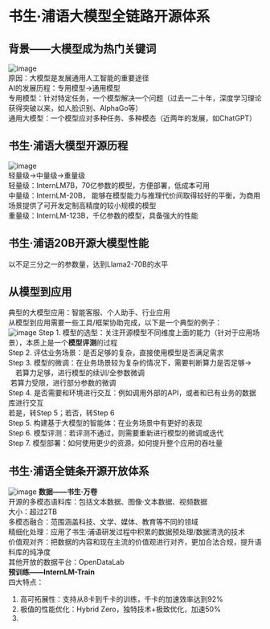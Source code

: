 # 书生·浦语大模型全链路开源体系
## 背景——大模型成为热门关键词
![image](https://github.com/Alphonsinaone/InternLM/assets/155552157/d0c14aed-96b2-4b36-aaea-196934b191d7)  
原因：大模型是发展通用人工智能的重要途径  
AI的发展历程：专用模型→通用模型  
  专用模型：针对特定任务，一个模型解决一个问题（过去一二十年，深度学习理论获得突破以来，如人脸识别、AlphaGo等）  
  通用大模型：一个模型应对多种任务、多种模态（近两年的发展，如ChatGPT）  
## 书生·浦语大模型开源历程  
![image](https://github.com/Alphonsinaone/InternLM/assets/155552157/ed753fee-a41a-42eb-ba9c-87e395cafbb4)  
轻量级→中量级→重量级  
  轻量级：InternLM7B，70亿参数的模型，方便部署，低成本可用  
  中量级：InternLM-20B， 能够在模型能力与推理代价间取得较好的平衡，为商用场景提供了可开发定制高精度的较小规模的模型  
  重量级：InternLM-123B，千亿参数的模型，具备强大的性能  
## 书生·浦语20B开源大模型性能  
以不足三分之一的参数量，达到Llama2-70B的水平  
## 从模型到应用  
典型的大模型应用：智能客服、个人助手、行业应用  
从模型到应用需要一些工具/框架协助完成，以下是一个典型的例子：  
![image](https://github.com/Alphonsinaone/InternLM/assets/155552157/30f0c396-275f-4fe3-881b-ad506fc63e3a)
Step 1. 模型的选型：关注开源模型不同维度上面的能力（针对于应用场景），本质上是一个**模型评测**的过程  
Step 2. 评估业务场景：是否足够的复杂，直接使用模型是否满足需求  
Step 3. 模型的微调：在业务场景较为复杂的情况下，需要判断算力是否足够→  
&emsp;若算力足够，进行模型的续训/全参数微调  
&nbsp;若算力受限，进行部分参数的微调  
Step 4. 是否需要和环境进行交互：例如调用外部的API，或者和已有业务的数据库进行交互  
                   若是，转Step 5；若否，转Step 6  
Step 5. 构建基于大模型的智能体：在业务场景中有更好的表现  
Step 6. 模型评测：若评测不通过，则需要重新进行模型的微调或迭代  
Step 7. 模型部署：如何使用更少的资源，如何提升整个应用的吞吐量  
## 书生·浦语全链条开源开放体系  
![image](https://github.com/Alphonsinaone/InternLM/assets/155552157/fcc6bfd9-b49e-4ae8-9e2c-4c9dbe08df22)
**数据——书生·万卷**  
开源的多模态语料库：包括文本数据、图像·文本数据、视频数据  
大小：超过2TB  
多模态融合：范围涵盖科技、文学、媒体、教育等不同的领域  
精细化处理：应用了书生·浦语研发过程中积累的数据预处理/数据清洗的技术  
价值观对齐：把数据的内容和现在主流的价值观进行对齐，更加合法合规，提升语料库的纯净度  
其他开放的数据平台：OpenDataLab  
**预训练——InternLM-Train**  
四大特点：
1. 高可拓展性：支持从8卡到千卡的训练，千卡的加速效率达到92%  
2. 极值的性能优化：Hybrid Zero，独特技术+极致优化，加速50%
3. 

